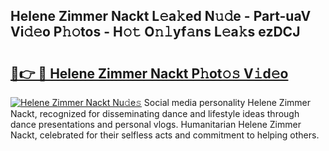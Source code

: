 ## Helene Zimmer Nackt L𝚎a𝚔ed N𝚞𝚍e - Part-uaV Vi𝚍𝚎o P𝚑𝚘tos - H𝚘𝚝 O𝚗𝚕yf𝚊ns L𝚎a𝚔s ezDCJ

# <h2><a href="http://kf5z7lf.oniu.top/?m=Helene+Zimmer+Nackt">🔗👉 🔴 Helene Zimmer Nackt P𝚑ot𝚘𝚜 V𝚒d𝚎o</a></h2>

[![Helene Zimmer Nackt Nu𝚍e𝚜](https://i.imgur.com/0qMVB7G.gif)](http://kf5z7lf.oniu.top/?m=Helene+Zimmer+Nackt)
Social media personality Helene Zimmer Nackt, recognized for disseminating dance and lifestyle ideas through dance presentations and personal vlogs. Humanitarian Helene Zimmer Nackt, celebrated for their selfless acts and commitment to helping others.  
